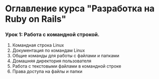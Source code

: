 # Оглавление курса "Разработка на Ruby on Rails"

### Урок 1: Работа с командной строкой.
1. Командная строка Linux
1. Документация по командам Linux
1. Общие команды для работы с файлами и папками
1. Домашняя директория пользователя
1. Работа с текстовыми файлами в командной строке
1. Права доступа на файлы и папки
